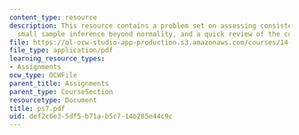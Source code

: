 ```yaml
---
content_type: resource
description: This resource contains a problem set on assessing consistency, heteroscedasticity,
  small sample inference beyond normality, and a quick review of the course.
file: https://ol-ocw-studio-app-production.s3.amazonaws.com/courses/14-381-statistical-method-in-economics-fall-2006/def2c6e35df5b71ab5c714b285e44c9c_ps7.pdf
file_type: application/pdf
learning_resource_types:
- Assignments
ocw_type: OCWFile
parent_title: Assignments
parent_type: CourseSection
resourcetype: Document
title: ps7.pdf
uid: def2c6e3-5df5-b71a-b5c7-14b285e44c9c
---
```

